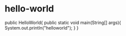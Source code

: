 # hello-world
public HelloWorld{
    public static void main(String[] args){
      System.out.println("helloworld");
    }
}
